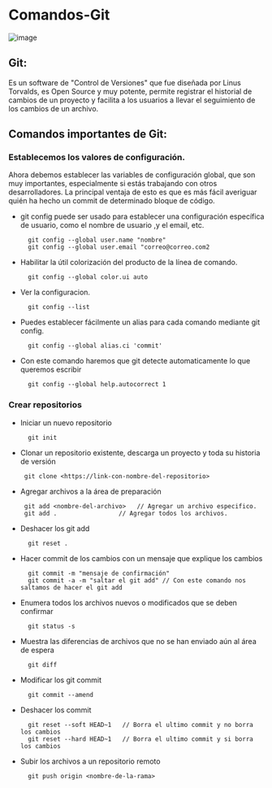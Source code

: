 # Comandos-Git

![image](https://user-images.githubusercontent.com/78452543/226786216-e9aff967-dc1e-4308-b629-c4875babf707.png)

## Git:
Es un software de "Control de Versiones" que fue diseñada por Linus Torvalds, es Open Source y muy potente, permite registrar el historial de cambios de un proyecto y facilita a los usuarios a llevar el seguimiento de los cambios de un archivo.

## Comandos importantes de Git:

### Establecemos los valores de configuración.

Ahora debemos establecer las variables de configuración global, que son muy importantes, especialmente si estás trabajando con otros desarrolladores. La principal ventaja de esto es que es más fácil averiguar quién ha hecho un commit de determinado bloque de código.

- git config puede ser usado para establecer una configuración específica de usuario, como el nombre de usuario ,y el email, etc.
        
        git config --global user.name "nombre"
        git config --global user.email "correo@correo.com2
   
- Habilitar la útil colorización del producto de la línea de comando.

        git config --global color.ui auto

- Ver la configuracion.

        git config --list
       
- Puedes establecer fácilmente un alias para cada comando mediante git config.

        git config --global alias.ci 'commit'

- Con este comando haremos que git detecte automaticamente lo que queremos escribir

        git config --global help.autocorrect 1
        
### Crear repositorios

- Iniciar un nuevo repositorio

        git init
- Clonar un repositorio existente, descarga un proyecto y toda su historia de versión
       
       git clone <https://link-con-nombre-del-repositorio>

- Agregar archivos a la área de preparación
       
       git add <nombre-del-archivo>   // Agregar un archivo especifico.
       git add .                 // Agregar todos los archivos.

- Deshacer los git add

        git reset .
- Hacer commit de los cambios con un mensaje que explique los cambios
        
        git commit -m "mensaje de confirmación"
        git commit -a -m "saltar el git add" // Con este comando nos saltamos de hacer el git add 

- Enumera todos los archivos nuevos o modificados que se deben confirmar
        
        git status -s
- Muestra las diferencias de archivos que no se han enviado aún al área de espera

        git diff

- Modificar los git commit

        git commit --amend

- Deshacer los commit

        git reset --soft HEAD~1   // Borra el ultimo commit y no borra los cambios
        git reset --hard HEAD~1   // Borra el ultimo commit y si borra los cambios

- Subir los archivos a un repositorio remoto
        
        git push origin <nombre-de-la-rama>
        
### 
